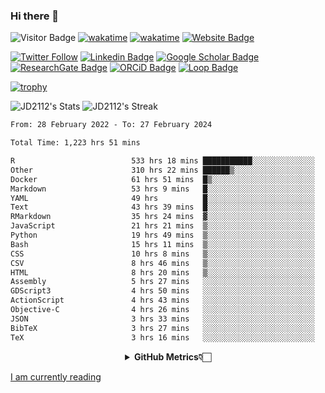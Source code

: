 ### Hi there 👋
![Visitor Badge](https://visitor-badge.laobi.icu/badge?page_id=JD2112.JD2112)
[![wakatime](https://github.com/JD2112/JD2112/actions/workflows/waka-readme.yml/badge.svg)](https://github.com/JD2112/JD2112/actions/workflows/waka-readme.yml)
[![wakatime](https://wakatime.com/badge/user/fe95275f-909a-4147-a45d-624981173898.svg)](https://wakatime.com/@fe95275f-909a-4147-a45d-624981173898)
[![Website Badge](https://img.shields.io/badge/website-informational?style=flat-square)](http://jyotirmoydas.netlify.app)

[![Twitter Follow](https://img.shields.io/twitter/follow/jyotirmoy21?style=social)](https://twitter.com/jyotirmoy21)
[![Linkedin Badge](https://img.shields.io/badge/-jyotirmoy-blue?style=plastic&logo=Linkedin&logoColor=white&link=https://www.linkedin.com/in/dasjyotirmoy/)](https://www.linkedin.com/in/dasjyotirmoy/)
[![Google Scholar Badge](https://img.shields.io/badge/-jyotirmoy-blue?style=plastic&logo=GoogleScholar&logoColor=white&link=https://scholar.google.se/citations?user=IMBYOv8AAAAJ&hl=en)](https://scholar.google.se/citations?user=IMBYOv8AAAAJ&hl=en)
[![ResearchGate Badge](https://img.shields.io/badge/-jyotirmoy-cyan?style=plastic&logo=ResearchGate&logoColor=white&link=https://www.researchgate.net/profile/Jyotirmoy-Das-3)](https://www.researchgate.net/profile/Jyotirmoy-Das-3)
[![ORCiD Badge](https://img.shields.io/badge/-jyotirmoy-green?style=plastic&logo=orcid&logoColor=white&link=https://orcid.org/0000-0002-5649-4658)](https://orcid.org/0000-0002-5649-4658)
[![Loop Badge](https://img.shields.io/badge/-jyotirmoy-orange?style=plastic&logo=Loop&logoColor=white&link=https://loop.frontiersin.org/people/1519976/overview)](https://loop.frontiersin.org/people/1519976/overview)

[![trophy](https://github-profile-trophy.vercel.app/?username=JD2112)](https://github.com/ryo-ma/github-profile-trophy)

<!--
**JD2112/JD2112** is a ✨ _special_ ✨ repository because its `README.md` (this file) appears on your GitHub profile.

Here are some ideas to get you started:

- 🔭 I’m currently working on ...
- 🌱 I’m currently learning ...
- 👯 I’m looking to collaborate on ...
- 🤔 I’m looking for help with ...
- 💬 Ask me about ...
- 📫 How to reach me: ...
- 😄 Pronouns: ...
- ⚡ Fun fact: ...
![JD2112's Top Languages](https://github-readme-stats.vercel.app/api/top-langs/?username=JD2112&theme=vue-dark&show_icons=true&hide_border=true&layout=compact)
-->
![JD2112's Stats](https://github-readme-stats.vercel.app/api?username=JD2112&theme=vue-dark&show_icons=true&hide_border=true&count_private=true)
![JD2112's Streak](https://github-readme-streak-stats.herokuapp.com/?user=JD2112&theme=vue-dark&hide_border=true)





<!--START_SECTION:waka-->

```txt
From: 28 February 2022 - To: 27 February 2024

Total Time: 1,223 hrs 51 mins

R                          533 hrs 18 mins ███████████░░░░░░░░░░░░░░   43.58 %
Other                      310 hrs 22 mins ██████▒░░░░░░░░░░░░░░░░░░   25.36 %
Docker                     61 hrs 51 mins  █▒░░░░░░░░░░░░░░░░░░░░░░░   05.05 %
Markdown                   53 hrs 9 mins   █░░░░░░░░░░░░░░░░░░░░░░░░   04.34 %
YAML                       49 hrs          █░░░░░░░░░░░░░░░░░░░░░░░░   04.00 %
Text                       43 hrs 39 mins  █░░░░░░░░░░░░░░░░░░░░░░░░   03.57 %
RMarkdown                  35 hrs 24 mins  ▓░░░░░░░░░░░░░░░░░░░░░░░░   02.89 %
JavaScript                 21 hrs 21 mins  ▒░░░░░░░░░░░░░░░░░░░░░░░░   01.75 %
Python                     19 hrs 49 mins  ▒░░░░░░░░░░░░░░░░░░░░░░░░   01.62 %
Bash                       15 hrs 11 mins  ▒░░░░░░░░░░░░░░░░░░░░░░░░   01.24 %
CSS                        10 hrs 8 mins   ▒░░░░░░░░░░░░░░░░░░░░░░░░   00.83 %
CSV                        8 hrs 46 mins   ▒░░░░░░░░░░░░░░░░░░░░░░░░   00.72 %
HTML                       8 hrs 20 mins   ▒░░░░░░░░░░░░░░░░░░░░░░░░   00.68 %
Assembly                   5 hrs 27 mins   ░░░░░░░░░░░░░░░░░░░░░░░░░   00.45 %
GDScript3                  4 hrs 50 mins   ░░░░░░░░░░░░░░░░░░░░░░░░░   00.40 %
ActionScript               4 hrs 43 mins   ░░░░░░░░░░░░░░░░░░░░░░░░░   00.39 %
Objective-C                4 hrs 26 mins   ░░░░░░░░░░░░░░░░░░░░░░░░░   00.36 %
JSON                       3 hrs 33 mins   ░░░░░░░░░░░░░░░░░░░░░░░░░   00.29 %
BibTeX                     3 hrs 27 mins   ░░░░░░░░░░░░░░░░░░░░░░░░░   00.28 %
TeX                        3 hrs 16 mins   ░░░░░░░░░░░░░░░░░░░░░░░░░   00.27 %
```

<!--END_SECTION:waka-->

<div align="center">
    <details>
        <summary><b>GitHub Metrics👇🏻</b></summary>
    <br>
        
[Get Details](https://metrics.lecoq.io/insights/JD2112)
    </details>
</div>

<a target="_blank" href="https://www.goodreads.com/user/show/21242415-jyotirmoy-das">I am currently reading</a>


